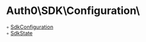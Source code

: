 # Auth0\\SDK\\Configuration\\

◦ [SdkConfiguration](SdkConfiguration.md)  
◦ [SdkState](SdkState.md)  

